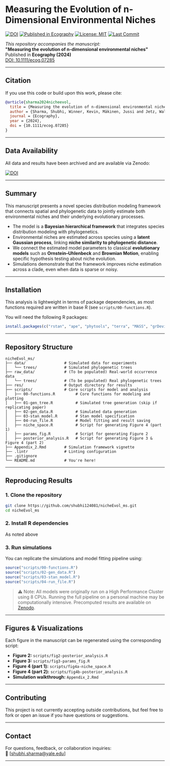
# Measuring the Evolution of n-Dimensional Environmental Niches

[![DOI](https://zenodo.org/badge/DOI/10.5281/zenodo.15090785.svg)](https://doi.org/10.5281/zenodo.15090785)
[![Published in Ecography](https://img.shields.io/badge/Published%20In-Ecography-4b8bbe)](https://doi.org/10.1111/ecog.07285)
[![License: MIT](https://img.shields.io/badge/License-MIT-yellow.svg)](https://opensource.org/licenses/MIT)
[![Last Commit](https://img.shields.io/github/last-commit/shubhi124081/nicheEvol_ms)](https://github.com/shubhi124081/nicheEvol_ms/commits/main)

_This repository accompanies the manuscript:_  
**"Measuring the evolution of n-dimensional environmental niches"**  
Published in **Ecography (2024)**  
[DOI: 10.1111/ecog.07285](https://doi.org/10.1111/ecog.07285)

---

## Citation

If you use this code or build upon this work, please cite:

```bibtex
@article{sharma2024nicheevol,
  title = {Measuring the evolution of n-dimensional environmental niches},
  author = {Sharma, Shubhi, Winner, Kevin, Mäkinen, Jussi and Jetz, Walter},
  journal = {Ecography},
  year = {2024},
  doi = {10.1111/ecog.07285}
}
```

---

## Data Availability

All data and results have been archived and are available via Zenodo:

[![DOI](https://zenodo.org/badge/DOI/10.5281/zenodo.15090785.svg)](https://doi.org/10.5281/zenodo.15090785)

---

## Summary

This manuscript presents a novel species distribution modeling framework that connects spatial and phylogenetic data to jointly estimate both environmental niches and their underlying evolutionary processes.

- The model is a **Bayesian hierarchical framework** that integrates species distribution modeling with phylogenetics.
- Environmental niches are estimated across species using a **latent Gaussian process**, linking **niche similarity to phylogenetic distance**.
- We connect the estimated model parameters to classical **evolutionary models** such as **Ornstein–Uhlenbeck** and **Brownian Motion**, enabling specific hypothesis testing about niche evolution.
- Simulations demonstrate that the framework improves niche estimation across a clade, even when data is sparse or noisy.

---

## Installation

This analysis is lightweight in terms of package dependencies, as most functions required are written in base R (see `scripts/00-functions.R`).

You will need the following R packages:
```r
install.packages(c("rstan", "ape", "phytools", "terra", "MASS", "grDevices", "ggplot2"))
```

---

## Repository Structure

```text
nicheEvol_ms/
├── data/                 # Simulated data for experiments
│   └── trees/            # Simulated phylogenetic trees
├── raw_data/             # (To be populated) Real-world occurrence data
│   └── trees/            # (To be populated) Real phylogenetic trees
├── res/                  # Output directory for results
├── scripts/              # Core scripts for model and analysis
│   ├── 00-functions.R         # Core functions for modeling and plotting
│   ├── 01-gen_tree.R          # Simulated tree generation (skip if replicating paper)
│   ├── 02-gen_data.R          # Simulated data generation
│   ├── 03-stan_model.R        # Stan model specification
│   ├── 04-run_file.R          # Model fitting and result saving
│   ├── niche_space.R          # Script for generating Figure 4 (part 1)
│   ├── params_fig.R           # Script for generating Figure 2
│   ├── posterior_analysis.R   # Script for generating Figure 3 & Figure 4 (part 2)
├── Appendix_2.Rmd        # Simulation framework vignette
├── .lintr                # Linting configuration
├── .gitignore
└── README.md             # You're here!
```

---

## Reproducing Results

### 1. Clone the repository
```bash
git clone https://github.com/shubhi124081/nicheEvol_ms.git
cd nicheEvol_ms
```

### 2. Install R dependencies

As noted above

### 3. Run simulations

You can replicate the simulations and model fitting pipeline using:

```r
source("scripts/00-functions.R")
source("scripts/02-gen_data.R")
source("scripts/03-stan_model.R")
source("scripts/04-run_file.R")
```

> ⚠️ Note: All models were originally run on a High Performance Cluster using 8 CPUs. Running the full pipeline on a personal machine may be computationally intensive. Precomputed results are available on [Zenodo](https://doi.org/10.5281/zenodo.15090785).

---

## Figures & Visualizations

Each figure in the manuscript can be regenerated using the corresponding script:

- **Figure 2:** `scripts/fig2-posterior_analysis.R`
- **Figure 3:** `scripts/fig3-params_fig.R`
- **Figure 4 (part 1):** `scripts/fig4a-niche_space.R`
- **Figure 4 (part 2):** `scripts/fig4b-posterior_analysis.R`
- **Simulation walkthrough:** `Appendix_2.Rmd`

---

## Contributing

This project is not currently accepting outside contributions, but feel free to fork or open an issue if you have questions or suggestions.

---

## Contact

For questions, feedback, or collaboration inquiries:  
📧 [shubhi.sharma@yale.edu]  

---

